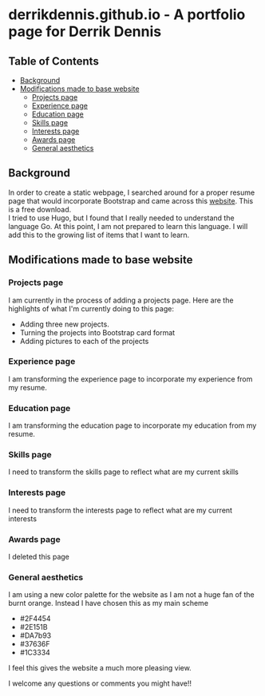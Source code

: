  # derrikdennis.github.io - A portfolio page for Derrik Dennis  <!-- omit in toc -->


## Table of Contents <!-- omit in toc -->

- [Background](#background)
- [Modifications made to base website](#modifications-made-to-base-website)
  - [Projects page](#projects-page)
  - [Experience page](#experience-page)
  - [Education page](#education-page)
  - [Skills page](#skills-page)
  - [Interests page](#interests-page)
  - [Awards page](#awards-page)
  - [General aesthetics](#general-aesthetics)

 ## Background

In order to create a static webpage, I searched around for a proper resume page that would incorporate Bootstrap 
and came across this [website](https://startbootstrap.com/themes/resume/).  This is a free download.  
I tried to use Hugo, but I found that I really needed to understand the language Go.  At this point, I am not prepared to learn this language.
I will add this to the growing list of items that I want to learn.

## Modifications made to base website

### Projects page

I am currently in the process of adding a projects page.  Here are the highlights of what I'm currently doing to this page:

 - Adding three new projects.
 - Turning the projects into Bootstrap card format
 - Adding pictures to each of the projects

### Experience page

I am transforming the experience page to incorporate my experience from my resume.

### Education page

I am transforming the education page to incorporate my education from my resume.

### Skills page

I need to transform the skills page to reflect what are my current skills

### Interests page

I need to transform the interests page to reflect what are my current interests


### Awards page

I deleted this page

### General aesthetics

I am using a new color palette for the website as I am not a huge fan of the burnt orange.  Instead I have chosen this as my main scheme

- #2F4454
- #2E151B
- #DA7b93
- #37636F
- #1C3334

I feel this gives the website a much more pleasing view.

I welcome any questions or comments you might have!!


